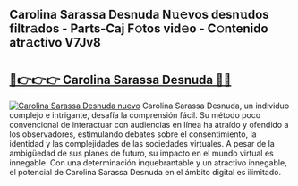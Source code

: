 ## Carolina Sarassa Desnuda N𝚞𝚎vos desn𝚞dos filtr𝚊dos - Parts-Caj F𝚘tos vid𝚎o - C𝚘ntenido atr𝚊ctivo V7Jv8

# <h2><a href="http://mb0ef0.tromn.icu/?c=Carolina+Sarassa+Desnuda">🔗👉👉👉 Carolina Sarassa Desnuda 🔗🔗</a></h2>

[![Carolina Sarassa Desnuda nuevo](https://i.imgur.com/pEAQMta.gif)](http://mb0ef0.tromn.icu/?c=Carolina+Sarassa+Desnuda)
Carolina Sarassa Desnuda, un individuo complejo e intrigante, desafía la comprensión fácil. Su método poco convencional de interactuar con audiencias en línea ha atraído y ofendido a los observadores, estimulando debates sobre el consentimiento, la identidad y las complejidades de las sociedades virtuales. A pesar de la ambigüedad de sus planes de futuro, su impacto en el mundo virtual es innegable. Con una determinación inquebrantable y un atractivo innegable, el potencial de Carolina Sarassa Desnuda en el ámbito digital es ilimitado.
